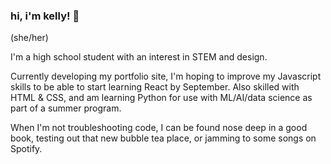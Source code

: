 ### hi, i'm kelly! 👋

(she/her)

I'm a high school student with an interest in STEM and design.

Currently developing my portfolio site, I'm hoping to improve my Javascript skills to be able to start learning React by September.  Also skilled with HTML & CSS, and am learning Python for use with ML/AI/data science as part of a summer program.

When I'm not troubleshooting code, I can be found nose deep in a good book, testing out that new bubble tea place, or jamming to some songs on Spotify.
